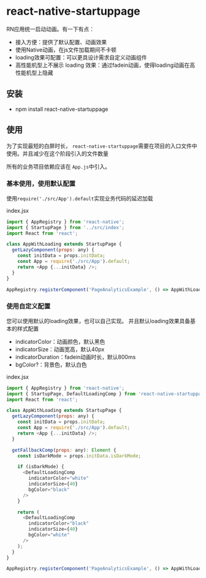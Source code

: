 # react-native-startuppage

RN应用统一启动动画。有一下有点：

- 接入方便：提供了默认配置、动画效果
- 使用Native动画，在js文件加载期间不卡顿
- loading效果可配置：可以更具设计需求自定义动画组件
- 高性能机型上不展示 loading 效果：通过fadein动画，使得loading动画在高性能机型上隐藏

## 安装

  + npm install react-native-startuppage

## 使用
为了实现最短的白屏时长， `react-native-startuppage`需要在项目的入口文件中使用。并且减少在这个阶段引入的文件数量

所有的业务项目依赖应该在 `App.js`中引入。

### 基本使用，使用默认配置

使用`require('./src/App').default`实现业务代码的延迟加载

index.jsx
```js
import { AppRegistry } from 'react-native';
import { StartupPage } from '../src/index';
import React from 'react';

class AppWithLoading extends StartupPage {
  getLazyComponent(props: any) {
    const initData = props.initData;
    const App = require('./src/App').default;
    return <App {...initData} />;
  }
}

AppRegistry.registerComponent('PageAnalyticsExample', () => AppWithLoading);

```

### 使用自定义配置
您可以使用默认的loading效果，也可以自己实现。
并且默认loading效果具备基本的样式配置

- indicatorColor：动画颜色，默认黑色
- indicatorSize：动画宽高，默认40px
- indicatorDuration：fadein动画时长，默认800ms
- bgColor?：背景色，默认白色

index.jsx
```js
import { AppRegistry } from 'react-native';
import { StartupPage, DefaultLoadingComp } from 'react-native-startuppage';
import React from 'react';

class AppWithLoading extends StartupPage {
  getLazyComponent(props: any) {
    const initData = props.initData;
    const App = require('./src/App').default;
    return <App {...initData} />;
  }

  getFallbackComp(props: any): Element {
    const isDarkMode = props.initData.isDarkMode;

    if (isDarkMode) {
      <DefaultLoadingComp
        indicatorColor="white"
        indicatorSize={40}
        bgColor="black"
      />
    }

    return (
      <DefaultLoadingComp
        indicatorColor="black"
        indicatorSize={40}
        bgColor="white"
      />
    );
  }
}

AppRegistry.registerComponent('PageAnalyticsExample', () => AppWithLoading);

```
